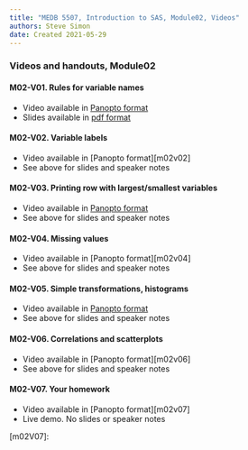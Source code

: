 ```yaml
---
title: "MEDB 5507, Introduction to SAS, Module02, Videos"
authors: Steve Simon
date: Created 2021-05-29
---
```


### Videos and handouts, Module02

#### M02-V01. Rules for variable names

+ Video available in [Panopto format][m02v01]
+ Slides available in [pdf format][git1]

#### M02-V02. Variable labels

+ Video available in [Panopto format][m02v02]
+ See above for slides and speaker notes

#### M02-V03. Printing row with largest/smallest variables

+ Video available in [Panopto format][m02V03]
+ See above for slides and speaker notes

#### M02-V04. Missing values

+ Video available in [Panopto format][m02v04]
+ See above for slides and speaker notes

#### M02-V05. Simple transformations, histograms

+ Video available in [Panopto format][m02v05]
+ See above for slides and speaker notes

#### M02-V06. Correlations and scatterplots

+ Video available in [Panopto format][m02v06]
+ See above for slides and speaker notes

#### M02-V07. Your homework

+ Video available in [Panopto format][m02v07]
+ Live demo. No slides or speaker notes

[git1]: https://umkc.instructure.com/courses/68719/modules/items/1002170

[m02v01]: 
[m02v02]: 
[m02v03]: 
[m02v04]: 
[m02V05]: 
[m02V06]: 
[m02V07]: 

